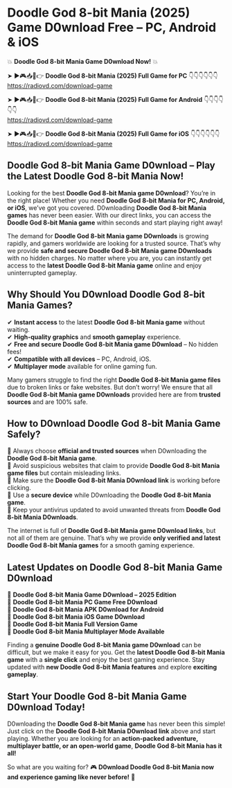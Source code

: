 # Doodle God 8-bit Mania (2025) Game D0wnload Free – PC, Android & iOS

💥 **Doodle God 8-bit Mania Game D0wnload Now!** 💥  

➤ ►🎮📥📱👉 **Doodle God 8-bit Mania (2025) Full Game for PC** 👇👇👇👇👇👇  
https://radiovd.com/download-game  

➤ ►🎮📥📱👉 **Doodle God 8-bit Mania (2025) Full Game for Android** 👇👇👇👇👇👇  
https://radiovd.com/download-game  

➤ ►🎮📥📱👉 **Doodle God 8-bit Mania (2025) Full Game for iOS** 👇👇👇👇👇👇  
https://radiovd.com/download-game  

## Doodle God 8-bit Mania Game D0wnload – Play the Latest Doodle God 8-bit Mania Now!

Looking for the best **Doodle God 8-bit Mania game D0wnload**? You’re in the right place! Whether you need **Doodle God 8-bit Mania for PC, Android, or iOS**, we’ve got you covered. D0wnloading **Doodle God 8-bit Mania games** has never been easier. With our direct links, you can access the **Doodle God 8-bit Mania game** within seconds and start playing right away!  

The demand for **Doodle God 8-bit Mania game D0wnloads** is growing rapidly, and gamers worldwide are looking for a trusted source. That’s why we provide **safe and secure Doodle God 8-bit Mania game D0wnloads** with no hidden charges. No matter where you are, you can instantly get access to the **latest Doodle God 8-bit Mania game** online and enjoy uninterrupted gameplay.  

## **Why Should You D0wnload Doodle God 8-bit Mania Games?**  

✔ **Instant access** to the latest **Doodle God 8-bit Mania game** without waiting.  
✔ **High-quality graphics** and **smooth gameplay** experience.  
✔ **Free and secure Doodle God 8-bit Mania game D0wnload** – No hidden fees!  
✔ **Compatible with all devices** – PC, Android, iOS.  
✔ **Multiplayer mode** available for online gaming fun.  

Many gamers struggle to find the right **Doodle God 8-bit Mania game files** due to broken links or fake websites. But don’t worry! We ensure that all **Doodle God 8-bit Mania game D0wnloads** provided here are from **trusted sources** and are 100% safe.  

## **How to D0wnload Doodle God 8-bit Mania Game Safely?**  

📌 Always choose **official and trusted sources** when D0wnloading the **Doodle God 8-bit Mania game**.  
📌 Avoid suspicious websites that claim to provide **Doodle God 8-bit Mania game files** but contain misleading links.  
📌 Make sure the **Doodle God 8-bit Mania D0wnload link** is working before clicking.  
📌 Use a **secure device** while D0wnloading the **Doodle God 8-bit Mania game**.  
📌 Keep your antivirus updated to avoid unwanted threats from **Doodle God 8-bit Mania D0wnloads**.  

The internet is full of **Doodle God 8-bit Mania game D0wnload links**, but not all of them are genuine. That’s why we provide **only verified and latest Doodle God 8-bit Mania games** for a smooth gaming experience.  

## **Latest Updates on Doodle God 8-bit Mania Game D0wnload**  

🔹 **Doodle God 8-bit Mania Game D0wnload – 2025 Edition**  
🔹 **Doodle God 8-bit Mania PC Game Free D0wnload**  
🔹 **Doodle God 8-bit Mania APK D0wnload for Android**  
🔹 **Doodle God 8-bit Mania iOS Game D0wnload**  
🔹 **Doodle God 8-bit Mania Full Version Game**  
🔹 **Doodle God 8-bit Mania Multiplayer Mode Available**  

Finding a **genuine Doodle God 8-bit Mania game D0wnload** can be difficult, but we make it easy for you. Get the **latest Doodle God 8-bit Mania game** with a **single click** and enjoy the best gaming experience. Stay updated with **new Doodle God 8-bit Mania features** and explore **exciting gameplay**.  

## **Start Your Doodle God 8-bit Mania Game D0wnload Today!**  

D0wnloading the **Doodle God 8-bit Mania game** has never been this simple! Just click on the **Doodle God 8-bit Mania D0wnload link** above and start playing. Whether you are looking for an **action-packed adventure, multiplayer battle, or an open-world game**, **Doodle God 8-bit Mania has it all!**  

So what are you waiting for? 🎮 **D0wnload Doodle God 8-bit Mania now and experience gaming like never before!** 🚀  